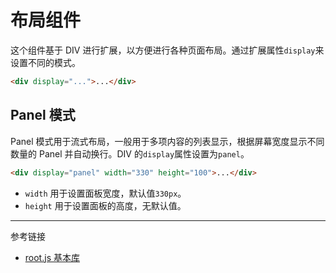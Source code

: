 # 布局组件

这个组件基于 DIV 进行扩展，以方便进行各种页面布局。通过扩展属性`display`来设置不同的模式。

```html
<div display="...">...</div>
```

## Panel 模式

Panel 模式用于流式布局，一般用于多项内容的列表显示，根据屏幕宽度显示不同数量的 Panel 并自动换行。DIV 的`display`属性设置为`panel`。

```html
<div display="panel" width="330" height="100">...</div>
```

* `width` 用于设置面板宽度，默认值`330px`。
* `height` 用于设置面板的高度，无默认值。


---
参考链接

* [root.js 基本库](/root.js/root.md)